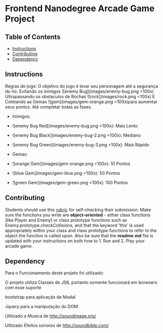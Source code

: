 # Frontend Nanodegree Arcade Game Project

## Table of Contents

* [Instructions](#instructions)
* [Contributing](#contributing)
* [Dependency](#dependency)

## Instructions

Regras do jogo: O objetivo do jogo é levar seu personagem até a segurança do rio. Evitando os inimigos ![enemy Bug](images/enemy-bug.png =100x) Ultrapassando os obstaculos de Rochas ![rock](images/rock.png =100x) E Coletando as Gemas ![gem](images/gem-orange.png =100x)para aumentar seus pontos. Até completar todas as fases.

<div class="modal-list-div">

*   Inimigos:
*   ![enemy Bug Red](images/enemy-bug.png =100x): Mais Lento
*   ![enemy Bug Black](images/enemy-bug-2.png =100x): Mediano
*   ![enemy Bug Green](images/enemy-bug-3.png =100x): Mais Rápido

*   Gemas:
*   ![orange Gem](images/gem-orange.png =100x): 10 Pontos
*   ![blue Gem](images/gem-blue.png =100x): 50 Pontos
*   ![green Gem](images/gem-green.png =100x): 100 Pontos

</div>

## Contributing

Students should use this [rubric](https://review.udacity.com/#!/projects/2696458597/rubric) for self-checking their submission. Make sure the functions you write are **object-oriented** - either class functions (like Player and Enemy) or class prototype functions such as Enemy.prototype.checkCollisions, and that the keyword 'this' is used appropriately within your class and class prototype functions to refer to the object the function is called upon. Also be sure that the **readme.md** file is updated with your instructions on both how to 1. Run and 2. Play your arcade game.

## Dependency

Para o Funcionamento deste projeto foi utilizado:

O projeto utiliza Classes de JS6, portanto somente funcionará em browsers com esse suporte

bootstrap para aplicação de Modal
<link rel="stylesheet" type="text/css" href="css/bootstrap.min.css">
<script src="https://maxcdn.bootstrapcdn.com/bootstrap/3.3.7/js/bootstrap.min.js"></script>

Jquery para a manipulação do DOM
<script src="https://ajax.googleapis.com/ajax/libs/jquery/3.3.1/jquery.min.js"></script>

Utilizado a Musica de http://soundimage.org/
<link href="http://soundimage.org/" rel="stylesheet">

Utilizado Efeitos sonoros de http://soundbible.com/
<link href="http://soundbible.com/" rel="stylesheet">
